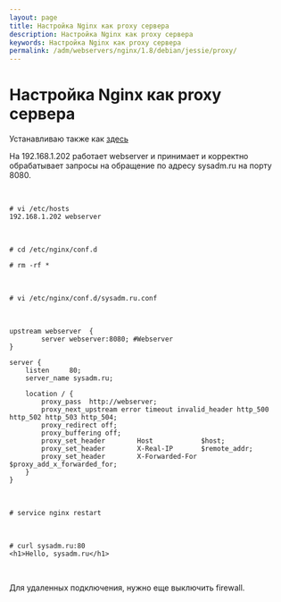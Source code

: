 ```yaml
---
layout: page
title: Настройка Nginx как proxy сервера
description: Настройка Nginx как proxy сервера
keywords: Настройка Nginx как proxy сервера
permalink: /adm/webservers/nginx/1.8/debian/jessie/proxy/
---
```


# Настройка Nginx как proxy сервера

Устанавливаю также как <a href="/adm/webservers/nginx/1.8/debian/jessie/install/">здесь</a>

На 192.168.1.202 работает webserver и принимает и корректно обрабатывает запросы на обращение по адресу sysadm.ru на порту 8080.

<br/>

    # vi /etc/hosts
    192.168.1.202 webserver

<br/>

    # cd /etc/nginx/conf.d

    # rm -rf *

<br/>

    # vi /etc/nginx/conf.d/sysadm.ru.conf

<br/>

```
upstream webserver  {
        server webserver:8080; #Webserver
}

server {
    listen     80;
    server_name sysadm.ru;

    location / {
        proxy_pass  http://webserver;
        proxy_next_upstream error timeout invalid_header http_500 http_502 http_503 http_504;
        proxy_redirect off;
        proxy_buffering off;
        proxy_set_header        Host            $host;
        proxy_set_header        X-Real-IP       $remote_addr;
        proxy_set_header        X-Forwarded-For $proxy_add_x_forwarded_for;
    }
}
```

<br/>

    # service nginx restart

<br/>

    # curl sysadm.ru:80
    <h1>Hello, sysadm.ru</h1>

<br/>

Для удаленных подключения, нужно еще выключить firewall.
